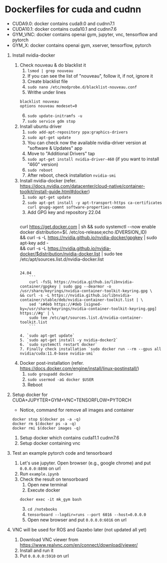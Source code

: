 # Dockerfiles for cuda and cudnn

* CUDA9.0: docker contains cuda9.0 and cudnn7.1
* CUDA10.1: docker contains cuda10.1 and cudnn7.6
* GYM_VNC: docker contains openai gym, jupyter, vnc, tensorflow and pytorch
* GYM_X: docker contains openai gym, xserver, tensorflow, pytorch


1. Install nvidia-docker
	1. Check nouveau & do blacklist it
		1. `lsmod | grep nouveau`
		2. If you can see the list of "nouveau", follow it, if not, ignore it
		3. Create blacklist file
		4. `sudo nano /etc/modprobe.d/blacklist-nouveau.conf `
		5. Writhe under lines
		```
		blacklist nouveau 
		options nouveau modeset=0
		```
		6. `sudo update-initramfs -u `
		7. `sudo service gdm stop `
	2. Install ubuntu driver
		1. `sudo add-apt-repository ppa:graphics-drivers `
		2. `sudo apt-get update `
		3. You can check now the available nvidia-driver version at "software & Updates" app
		4. Move to "Additional Drivers" tap
		5. `sudo apt-get install nvidia-driver-460` (if you want to install "460" version)
		6. `sudo reboot`
		7. After reboot, check installation `nvidia-smi`
	3. Install nvidia-docker (refer. https://docs.nvidia.com/datacenter/cloud-native/container-toolkit/install-guide.html#docker)
		1. `sudo apt-get update`
		2. `sudo apt-get install -y apt-transport-https ca-certificates curl gnupg-agent software-properties-common`
		3. Add GPG key and repository
     		22.04
     		```
  		curl https://get.docker.com | sh && sudo systemctl --now enable docker
		distribution=$(. /etc/os-release;echo $ID$VERSION_ID) \
		&& curl -s -L https://nvidia.github.io/nvidia-docker/gpgkey | sudo apt-key add - \
		&& curl -s -L https://nvidia.github.io/nvidia-docker/$distribution/nvidia-docker.list | sudo tee /etc/apt/sources.list.d/nvidia-docker.list
   		```
  
  		24.04
     		```
    		curl -fsSL https://nvidia.github.io/libnvidia-container/gpgkey | sudo gpg --dearmor -o /usr/share/keyrings/nvidia-container-toolkit-keyring.gpg \
  		&& curl -s -L https://nvidia.github.io/libnvidia-container/stable/deb/nvidia-container-toolkit.list | \
    		sed 's#deb https://#deb [signed-by=/usr/share/keyrings/nvidia-container-toolkit-keyring.gpg] https://#g' | \
    		sudo tee /etc/apt/sources.list.d/nvidia-container-toolkit.list
     		```
    
   		4. `sudo apt-get update`
   		5. `sudo apt-get install -y nvidia-docker2`
   		6. `sudo systemctl restart docker`
   		7. Finally check installation `sudo docker run --rm --gpus all nvidia/cuda:11.0-base nvidia-smi`
	5. Docker post-installation (refer. https://docs.docker.com/engine/install/linux-postinstall/)
		1. `sudo groupadd docker`
		2. `sudo usermod -aG docker $USER`
		3. Reboot


2. Setup docker for CUDA+JUPYTER+GYM+VNC+TENSORFLOW+PYTORCH
	* Notice, command for remove all images and container 
	```
	docker stop $(docker ps -a -q)
	docker rm $(docker ps -a -q)
	docker rmi $(docker images -q) 
	```
	1. Setup docker which contains cuda11.1 cudnn7.6
	2. Setup docker containing vnc

3. Test an example pytorch code and tensorboard
	1. Let's use jupyter. Open browser (e.g., google chrome) and put `0.0.0.0:8898` on url
	2. Run `example.ipynb`
	3. Check the result on tensorboard
		1. Open new terminal
		2. Execute docker
		```
		docker exec -it mk_gym bash
		```
		3. `cd /notebooks`
		4. `tensorboard --logdir=runs --port 6016 --host=0.0.0.0`
		5. Open new browser and put `0.0.0.0:6016` on url

4. VNC will be used for ROS and Gazebo later (not updated all yet)
	1. Download VNC viewer from https://www.realvnc.com/en/connect/download/viewer/
	2. Install and run it
	3. Put `0.0.0.0:5910` on url
